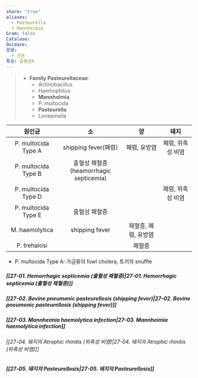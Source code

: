 ```yaml
---
share: "true"
aliases:
  - Pasteurella
  - Mannheimia
Gram: false
Catalase: 
Oxidase: 
모양:
  - 간균
특성: 운동성X
---
```


> - **Family Pasteurellaceae**:
> 	- Actinobacillus
> 	- Haemophilus
> 	- **Mannheimia**
> 	- P. multocida
> 	- **Pasteurella**
> 	- Lonepinella

|       원인균        |                     소                     |          양          |       돼지        |
|:-------------------:|:------------------------------------------:|:--------------------:|:-----------------:|
| P. multocida Type A |            shipping fever(폐렴)            |     폐렴, 유방염     | 폐렴, 위축성 비염 |
| P. multocida Type B | 출혈성 패혈증<br>(heamorrhagic septicemia) |                      |                   |
| P. multocida Type D |                                            |                      | 폐렴, 위축성 비염 |
| P. multocida Type E |               출혈성 패혈증                |                      |                   |
|   M. haemolytica    |               shipping fever               | 패혈증, 폐렴, 유방염 |                   |
|    P. trehalosi     |                                            |        패혈증        |                   |

- P. multocida Type A: 가금류의 fowl cholera, 토끼의 snuffle

##### [[27-01. Hemorrhagic septicemia (출혈성 패혈증)|27-01. Hemorrhagic septicemia (출혈성 패혈증)]]

##### [[27-02. Bovine pneumonic pasteurellosis (shipping fever)|27-02. Bovine pneumonic pasteurellosis (shipping fever)]]

##### [[27-03. Mannheimia haemolytica infection|27-03. Mannheimia haemolytica infection]]

###### [[27-04. 돼지의 Atrophic rhinitis (위축성 비염)|27-04. 돼지의 Atrophic rhinitis (위축성 비염)]]

##### [[27-05. 돼지의 Pasteurellosis|27-05. 돼지의 Pasteurellosis]]